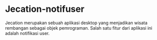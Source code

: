 # Jecation-notifuser
Jecation merupakan sebuah aplikasi desktop yang menjadikan wisata rembangan sebagai objek pemrograman. Salah satu fitur dari aplikasi ini adalah notifikasi user.
